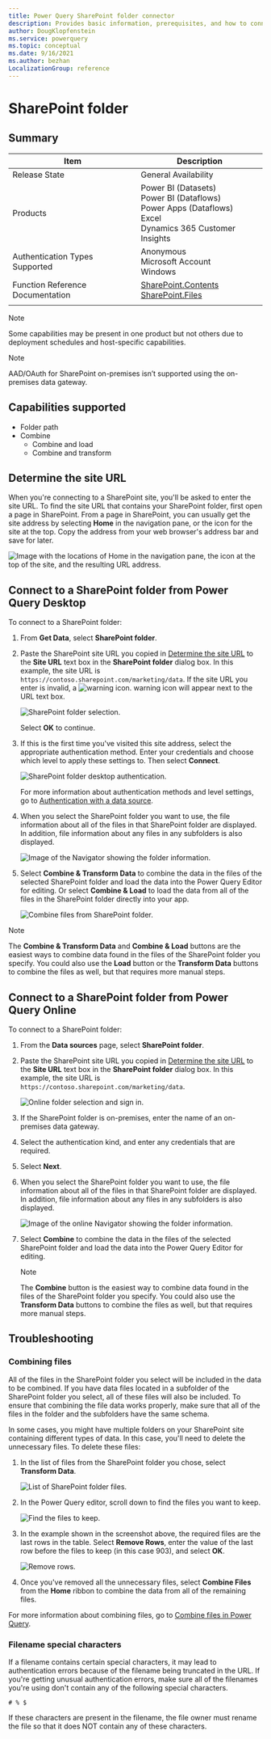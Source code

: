```yaml
---
title: Power Query SharePoint folder connector
description: Provides basic information, prerequisites, and how to connect to your data, along with troubleshooting tips when combining files and using filename special characters.
author: DougKlopfenstein
ms.service: powerquery
ms.topic: conceptual
ms.date: 9/16/2021
ms.author: bezhan
LocalizationGroup: reference
---
```


# SharePoint folder

## Summary

| Item | Description |
| ---- | ----------- |
| Release State | General Availability |
| Products | Power BI (Datasets)<br/>Power BI (Dataflows)<br/>Power Apps (Dataflows)<br/>Excel<br/>Dynamics 365 Customer Insights |
| Authentication Types Supported | Anonymous<br/>Microsoft Account<br/>Windows |
| Function Reference Documentation | [SharePoint.Contents](/powerquery-m/sharepoint-contents)<br/>[SharePoint.Files](/powerquery-m/sharepoint-files) |
| | |

>[!Note]
>Some capabilities may be present in one product but not others due to deployment schedules and host-specific capabilities.

>[!NOTE]
>AAD/OAuth for SharePoint on-premises isn’t supported using the on-premises data gateway.

## Capabilities supported

* Folder path
* Combine
  * Combine and load
  * Combine and transform

## Determine the site URL

When you're connecting to a SharePoint site, you'll be asked to enter the site URL. To find the site URL that contains your SharePoint folder, first open a page in SharePoint. From a page in SharePoint, you can usually get the site address by selecting **Home** in the navigation pane, or the icon for the site at the top. Copy the address from your web browser's address bar and save for later.

   ![Image with the locations of Home in the navigation pane, the icon at the top of the site, and the resulting URL address.](./media/sharepoint-list/sharepoint-address.png)

## Connect to a SharePoint folder from Power Query Desktop

To connect to a SharePoint folder:

1. From **Get Data**, select **SharePoint folder**.

2. Paste the SharePoint site URL you copied in [Determine the site URL](#determine-the-site-url) to the **Site URL** text box in the **SharePoint folder** dialog box. In this example, the site URL is `https://contoso.sharepoint.com/marketing/data`. If the site URL you enter is invalid, a ![warning icon.](./media/sharepoint-folder/warning.png) warning icon will appear next to the URL text box.

   ![SharePoint folder selection.](./media/sharepoint-folder/url-select.png)

   Select **OK** to continue.

3. If this is the first time you've visited this site address, select the appropriate authentication method. Enter your credentials and choose which level to apply these settings to. Then select **Connect**.

   ![SharePoint folder desktop authentication.](./media/sharepoint-folder/signin.png)

   For more information about authentication methods and level settings, go to [Authentication with a data source](../connectorauthentication.md).

4. When you select the SharePoint folder you want to use, the file information about all of the files in that SharePoint folder are displayed. In addition, file information about any files in any subfolders is also displayed.

   ![Image of the Navigator showing the folder information.](./media/sharepoint-folder/folder-info.png)

5. Select **Combine & Transform Data** to combine the data in the files of the selected SharePoint folder and load the data into the Power Query Editor for editing. Or select **Combine & Load** to load the data from all of the files in the SharePoint folder directly into your app.

   ![Combine files from SharePoint folder.](./media/sharepoint-folder/combinefolderfiles.png)

>[!Note]
>The **Combine & Transform Data** and **Combine & Load** buttons are the easiest ways to combine data found in the files of the SharePoint folder you specify. You could also use the **Load** button or the **Transform Data** buttons to combine the files as well, but that requires more manual steps.

## Connect to a SharePoint folder from Power Query Online

To connect to a SharePoint folder:

1. From the **Data sources** page, select **SharePoint folder**.

2. Paste the SharePoint site URL you copied in [Determine the site URL](#determine-the-site-url) to the **Site URL** text box in the **SharePoint folder** dialog box. In this example, the site URL is `https://contoso.sharepoint.com/marketing/data`.

   ![Online folder selection and sign in.](./media/sharepoint-folder/online-signin.png)

3. If the SharePoint folder is on-premises, enter the name of an on-premises data gateway.

4. Select the authentication kind, and enter any credentials that are required.

5. Select **Next**.

6. When you select the SharePoint folder you want to use, the file information about all of the files in that SharePoint folder are displayed. In addition, file information about any files in any subfolders is also displayed.

   ![Image of the online Navigator showing the folder information.](./media/sharepoint-folder/folder-info-online.png)

7. Select **Combine** to combine the data in the files of the selected SharePoint folder and load the data into the Power Query Editor for editing.

    >[!Note]
    >The **Combine** button is the easiest way to combine data found in the files of the SharePoint folder you specify. You could also use the **Transform Data** buttons to combine the files as well, but that requires more manual steps.

## Troubleshooting

### Combining files

All of the files in the SharePoint folder you select will be included in the data to be combined. If you have data files located in a subfolder of the SharePoint folder you select, all of these files will also be included. To ensure that combining the file data works properly, make sure that all of the files in the folder and the subfolders have the same schema.

In some cases, you might have multiple folders on your SharePoint site containing different types of data. In this case, you'll need to delete the unnecessary files. To delete these files:

1. In the list of files from the SharePoint folder you chose, select **Transform Data**.

   ![List of SharePoint folder files.](./media/sharepoint-folder/list-folder-files.png)

2. In the Power Query editor, scroll down to find the files you want to keep.  

   ![Find the files to keep.](./media/sharepoint-folder/transform-file-table.png)

3. In the example shown in the screenshot above, the required files are the last rows in the table. Select **Remove Rows**, enter the value of the last row before the files to keep (in this case 903), and select **OK**.

   ![Remove rows.](./media/sharepoint-folder/remove-rows.png)

4. Once you've removed all the unnecessary files, select **Combine Files** from the **Home** ribbon to combine the data from all of the remaining files.

For more information about combining files, go to [Combine files in Power Query](../combine-files-overview.md).

### Filename special characters

If a filename contains certain special characters, it may lead to authentication errors because of the filename being truncated in the URL. If you're getting unusual authentication errors, make sure all of the filenames you're using don't contain any of the following special characters.

`# % $`

If these characters are present in the filename, the file owner must rename the file so that it does NOT contain any of these characters.
